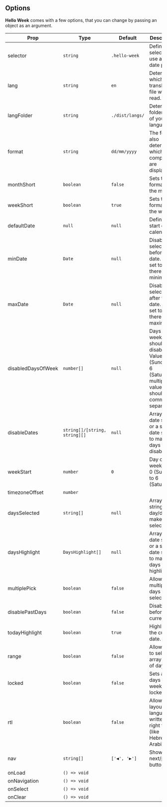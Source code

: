 ## Options

**Hello Week** comes with a few options, that you can change by passing an object as an argument.

| **Prop**           | **Type**                      | **Default**     | **Description**                                                                                                            |
| ------------------ | ----------------------------- | --------------- | -------------------------------------------------------------------------------------------------------------------------- |
| selector           | `string`                      | `.hello-week`   | Define selector to use as a date picker.                                                                                   |
| lang               | `string`                      | `en`            | Determines which translation file will be read.                                                                            |
| langFolder         | `string`                      | `./dist/langs/` | Determines folder path of your languages.                                                                                  |
| format             | `string`                      | `dd/mm/yyyy`    | The format also determines which components are displayed.                                                                 |
| monthShort         | `boolean`                     | `false`         | Sets the format of the month.                                                                                              |
| weekShort          | `boolean`                     | `true`          | Sets the format of the week.                                                                                               |
| defaultDate        | `null`                        | `null`          | Define the start date in calendar.                                                                                         |
| minDate            | `Date`                        | `null`          | Disable date selections before this date. When set to null, there is no minimum.                                           |
| maxDate            | `Date`                        | `null`          | Disable date selections after this date. When set to null, there is no maximum.                                            |
| disabledDaysOfWeek | `number[]`                    | `null`          | Days of the week that should be disabled. Values are 0 (Sunday) to 6 (Saturday), multiple values should be comma-separated |
| disableDates       | `string[]/[string, string][]` | `null`          | Array of date strings or a single date string to make days disabled.                                                       |
| weekStart          | `number`                      | `0`             | Day of the week start. 0 (Sunday) to 6 (Saturday).                                                                         |
| timezoneOffset     | `number`                      |                 |                                                                                                                            |
| daysSelected       | `string[]`                    | `null`          | Array of strings with day/days to make selected.                                                                           |
| daysHighlight      | `DaysHighlight[]`             | `null`          | Array of date strings or a single date string to make days with highlight.                                                 |
| multiplePick       | `boolean`                     | `false`         | Allows multiple days selection.                                                                                            |
| disablePastDays    | `boolean`                     | `false`         | Disable date before the current day.                                                                                       |
| todayHighlight     | `boolean`                     | `true`          | Highlights the current date.                                                                                               |
| range              | `boolean`                     | `false`         | Allows you to select array range of days.                                                                                  |
| locked             | `boolean`                     | `false`         | Sets all days of the week locked.                                                                                          |
| rtl                | `boolean`                     | `false`         | Allows layout for languages written from right to left (like Hebrew or Arabic).                                            |
| nav                | `string[]`                    | `['◀', '▶']`    | Show next/prev buttons.                                                                                                    |
| onLoad             | `() => void`                  |                 |                                                                                                                            |
| onNavigation       | `() => void`                  |                 |                                                                                                                            |
| onSelect           | `() => void`                  |                 |                                                                                                                            |
| onClear            | `() => void`                  |                 |                                                                                                                            |
